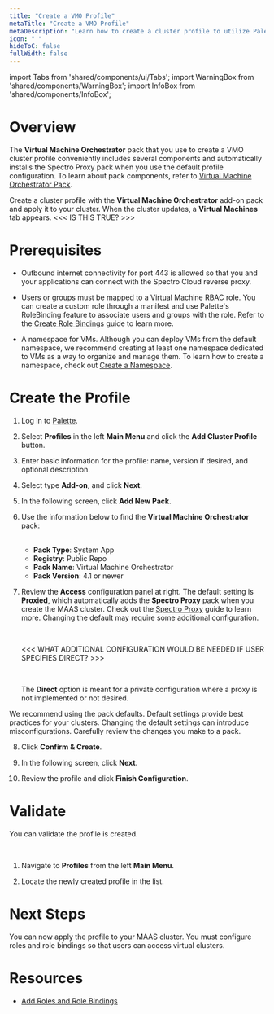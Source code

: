 ```yaml
---
title: "Create a VMO Profile"
metaTitle: "Create a VMO Profile"
metaDescription: "Learn how to create a cluster profile to utilize Palette Virtual Machine Orchestrator capabilities."
icon: " "
hideToC: false
fullWidth: false
---
```


import Tabs from 'shared/components/ui/Tabs';
import WarningBox from 'shared/components/WarningBox';
import InfoBox from 'shared/components/InfoBox';


# Overview

The **Virtual Machine Orchestrator** pack that you use to create a VMO cluster profile conveniently includes several components and automatically installs the Spectro Proxy pack when you use the default profile configuration. To learn about pack components, refer to [Virtual Machine Orchestrator Pack](/vm-management/vm-packs-profiles).

Create a cluster profile with the **Virtual Machine Orchestrator** add-on pack and apply it to your cluster. When the cluster updates, a **Virtual Machines** tab appears. <<< IS THIS TRUE? >>>


# Prerequisites

- Outbound internet connectivity for port 443 is allowed so that you and your applications can connect with the Spectro Cloud reverse proxy.


- Users or groups must be mapped to a Virtual Machine RBAC role. You can create a custom role through a manifest and use Palette's RoleBinding feature to associate users and groups with the role. Refer to the [Create Role Bindings](/clusters/cluster-management/cluster-rbac#createrolebindings) guide to learn more.


- A namespace for VMs. Although you can deploy VMs from the default namespace, we recommend creating at least one namespace dedicated to VMs as a way to organize and manage them. To learn how to create a namespace, check out [Create a Namespace](/clusters/cluster-management/namespace-management#createanamespace). 


# Create the Profile

1. Log in to [Palette](https://console.spectrocloud.com).


2. Select **Profiles** in the left **Main Menu** and click the **Add Cluster Profile** button.


3. Enter basic information for the profile: name, version if desired, and optional description.


4. Select type **Add-on**, and click **Next**.


5. In the following screen, click **Add New Pack**. 


6. Use the information below to find the **Virtual Machine Orchestrator** pack:

    <br />
    
    - **Pack Type**: System App
    - **Registry**: Public Repo
    - **Pack Name**: Virtual Machine Orchestrator
    - **Pack Version**: 4.1 or newer


7. Review the **Access** configuration panel at right. The default setting is **Proxied**, which automatically adds the **Spectro Proxy** pack when you create the MAAS cluster. Check out the [Spectro Proxy](/integrations/frp) guide to learn more. Changing the default may require some additional configuration. 

    <br />

    <<< WHAT ADDITIONAL CONFIGURATION WOULD BE NEEDED IF USER SPECIFIES DIRECT? >>>

    <br />

    The **Direct** option is meant for a private configuration where a proxy is not implemented or not desired.


<WarningBox>

We recommend using the pack defaults. Default settings provide best practices for your clusters. Changing the default settings can introduce misconfigurations. Carefully review the changes you make to a pack. 

</WarningBox> 

8. Click **Confirm & Create**. 


9. In the following screen, click **Next**. 


10. Review the profile and click **Finish Configuration**. 

<!-- IDP options are as follows:

<br />

- **Palette**: This setting makes Palette the IDP, so any user with a Palette account in the tenant and the proper permissions to view and access the project's resources can log into the Kubernetes dashboard.


- **Inherit from Tenant**: This setting requires you to configure OpenID Connect (OIDC) in **Tenant Settings**. In Tenant Admin scope, navigate to **Tenant Settings** > **SSO**, choose **OIDC**, and provide your third-party IDP details. For more information, check out the [SSO Setup](/user-management/saml-sso) guide.


- **Specified on Kubernetes layer**: This setting requires you to configure OIDC manually in the Kubernetes pack. Refer to [Use RBAC With OIDC](/clusters/cluster-management/cluster-rbac/#userbacwithoidc) for more information. -->

# Validate

You can validate the profile is created. 

<br />

1. Navigate to **Profiles** from the left **Main Menu**. 


2. Locate the newly created profile in the list.

# Next Steps

You can now apply the profile to your MAAS cluster. You must configure roles and role bindings so that users can access virtual clusters.


# Resources

- [Add Roles and Role Bindings](/vm-management/vm-packs-profiles/add-roles-and-role-bindings)
